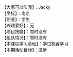 【大家可以叫我】：Jacky  
【坐标】：南京  
【职业】：学生  
【兴趣爱好】：无  
【项目技能】：暂时没有  
【组队情况】：暂时没有  
【本课程学习基础】：学过机器学习  
【本期活动目标】：进步  

